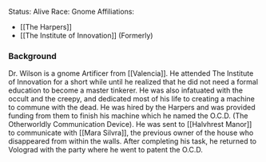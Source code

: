 Status: Alive
Race: Gnome
Affiliations:
- [[The Harpers]]
- [[The Institute of Innovation]] (Formerly)
### Background
Dr. Wilson is a gnome Artificer from [[Valencia]]. He attended The Institute of Innovation for a short while until he realized that he did not need a formal education to become a master tinkerer.  He was also infatuated with the occult and the creepy, and dedicated most of his life to creating a machine to commune with the dead. He was hired by the Harpers and was provided funding from them to finish his machine which he named the O.C.D. (The Otherworldly Communication Device). He was sent to [[Halvhrest Manor]] to communicate with [[Mara Silvra]], the previous owner of the house who disappeared from within the walls. After completing his task, he returned to Volograd with the party where he went to patent the O.C.D.